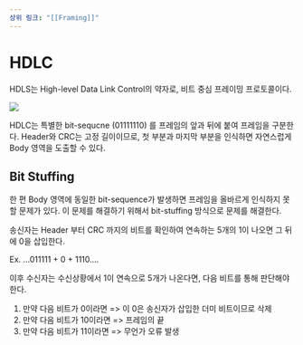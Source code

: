 ```yaml
---
상위 링크: "[[Framing]]"
---
```

# HDLC

HDLS는 High-level Data Link Control의 약자로, 비트 중심 프레이밍 프로토콜이다.

![](https://i.imgur.com/Uh2v0XC.png)

HDLC는 특별한 bit-sequcne (01111110) 를 프레임의 앞과 뒤에 붙여 프레임을 구분한다. Header와 CRC는 고정 길이이므로, 첫 부분과 마지막 부분을 인식하면 자연스럽게 Body 영역을 도출할 수 있다.

## Bit Stuffing

한 편 Body 영역에 동일한 bit-sequence가 발생하면 프레임을 올바르게 인식하지 못할 문제가 있다. 이 문제를 해결하기 위해서 bit-stuffing 방식으로 문제를 해결한다.

송신자는 Header 부터 CRC 까지의 비트를 확인하여 연속하는 5개의 1이 나오면 그 뒤에 0을 삽입한다.

Ex. ...011111 + 0 + 1110....

이후 수신자는 수신상황에서 1이 연속으로 5개가 나온다면, 다음 비트를 통해 판단해야한다.

1. 만약 다음 비트가 0이라면 => 이 0은 송신자가 삽입한 더미 비트이므로 삭제
2. 만약 다음 비트가 10이라면 => 프레임의 끝
3. 만약 다음 비트가 11이라면 => 무언가 오류 발생